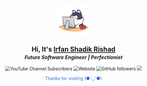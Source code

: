 <center>
<img src="./images/angry_programmer.gif" style="width: 100px" draggable="false">
<h2> Hi, It's <a href="https://irfanshadikrishad.github.io">Irfan Shadik Rishad</a></h2>
<b><i><p style="font-size: 1rem; margin-top: -15px">Future Software Engineer | Perfectionist</p></i></b>
<img alt="YouTube Channel Subscribers" src="https://img.shields.io/youtube/channel/subscribers/UCyv-8tjvvMctkIlljjw9Gfg?style=for-the-badge" draggable="false"> <img alt="Website" src="https://img.shields.io/website?down_color=lightgrey&down_message=down&label=irfanshadikrishad.github.io&style=for-the-badge&up_color=green&up_message=up&url=https%3A%2F%2Firfanshadikrishad.github.io" draggable="false"> <img alt="GitHub followers" src="https://img.shields.io/github/followers/irfanshadikrishad?style=for-the-badge" draggable="false">

<img src="https://streak-stats.demolab.com/?user=irfanshadikrishad&theme=transparent&hide_border=true" draggable="false">

<p style="color: #4169e1">Thanks for visiting (●'◡'●)</p>
</center>
